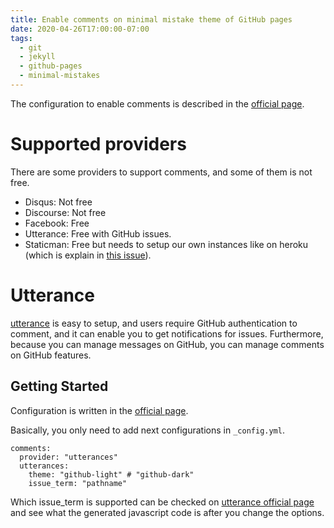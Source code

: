 ```yaml
---
title: Enable comments on minimal mistake theme of GitHub pages
date: 2020-04-26T17:00:00-07:00
tags:
  - git
  - jekyll
  - github-pages
  - minimal-mistakes
---
```


The configuration to enable comments is described in the [official page](https://mmistakes.github.io/minimal-mistakes/docs/configuration/#comments).

Supported providers
===

There are some providers to support comments, and some of them is not free.
- Disqus: Not free
- Discourse: Not free
- Facebook: Free
- Utterance: Free with GitHub issues.
- Staticman: Free but needs to setup our own instances like on heroku (which is explain in [this issue](https://github.com/eduardoboucas/staticman/issues/343)).


Utterance
===
[utterance](https://utteranc.es/) is easy to setup, and users require GitHub authentication to comment, and it can enable you to get notifications for issues.
Furthermore, because you can manage messages on GitHub, you can manage comments on GitHub features.

Getting Started
---
Configuration is written in the [official page](https://mmistakes.github.io/minimal-mistakes/docs/configuration/#utterances-comments).

Basically, you only need to add next configurations in `_config.yml`.
```
comments:
  provider: "utterances"
  utterances:
    theme: "github-light" # "github-dark"
    issue_term: "pathname"
```

Which issue_term is supported can be checked on [utterance official page](https://utteranc.es/) and see what the generated javascript code is after you change the options.
